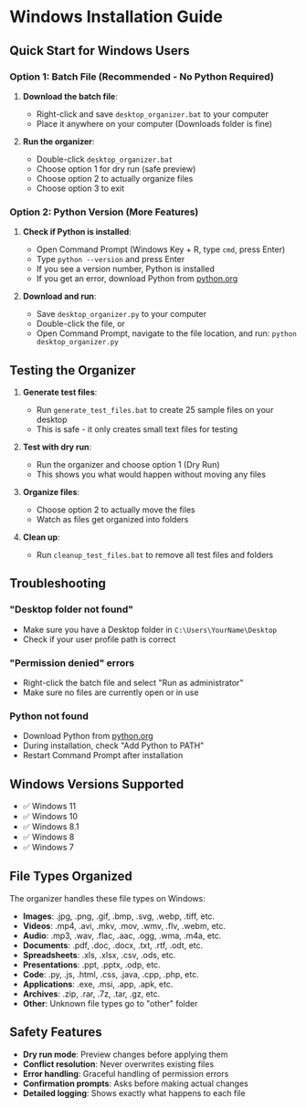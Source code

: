 # Windows Installation Guide

## Quick Start for Windows Users

### Option 1: Batch File (Recommended - No Python Required)

1. **Download the batch file**:
   - Right-click and save `desktop_organizer.bat` to your computer
   - Place it anywhere on your computer (Downloads folder is fine)

2. **Run the organizer**:
   - Double-click `desktop_organizer.bat`
   - Choose option 1 for dry run (safe preview)
   - Choose option 2 to actually organize files
   - Choose option 3 to exit

### Option 2: Python Version (More Features)

1. **Check if Python is installed**:
   - Open Command Prompt (Windows Key + R, type `cmd`, press Enter)
   - Type `python --version` and press Enter
   - If you see a version number, Python is installed
   - If you get an error, download Python from [python.org](https://www.python.org/downloads/)

2. **Download and run**:
   - Save `desktop_organizer.py` to your computer
   - Double-click the file, or
   - Open Command Prompt, navigate to the file location, and run: `python desktop_organizer.py`

## Testing the Organizer

1. **Generate test files**:
   - Run `generate_test_files.bat` to create 25 sample files on your desktop
   - This is safe - it only creates small text files for testing

2. **Test with dry run**:
   - Run the organizer and choose option 1 (Dry Run)
   - This shows you what would happen without moving any files

3. **Organize files**:
   - Choose option 2 to actually move the files
   - Watch as files get organized into folders

4. **Clean up**:
   - Run `cleanup_test_files.bat` to remove all test files and folders

## Troubleshooting

### "Desktop folder not found"
- Make sure you have a Desktop folder in `C:\Users\YourName\Desktop`
- Check if your user profile path is correct

### "Permission denied" errors
- Right-click the batch file and select "Run as administrator"
- Make sure no files are currently open or in use

### Python not found
- Download Python from [python.org](https://www.python.org/downloads/)
- During installation, check "Add Python to PATH"
- Restart Command Prompt after installation

## Windows Versions Supported

- ✅ Windows 11
- ✅ Windows 10  
- ✅ Windows 8.1
- ✅ Windows 8
- ✅ Windows 7

## File Types Organized

The organizer handles these file types on Windows:

- **Images**: .jpg, .png, .gif, .bmp, .svg, .webp, .tiff, etc.
- **Videos**: .mp4, .avi, .mkv, .mov, .wmv, .flv, .webm, etc.
- **Audio**: .mp3, .wav, .flac, .aac, .ogg, .wma, .m4a, etc.
- **Documents**: .pdf, .doc, .docx, .txt, .rtf, .odt, etc.
- **Spreadsheets**: .xls, .xlsx, .csv, .ods, etc.
- **Presentations**: .ppt, .pptx, .odp, etc.
- **Code**: .py, .js, .html, .css, .java, .cpp, .php, etc.
- **Applications**: .exe, .msi, .app, .apk, etc.
- **Archives**: .zip, .rar, .7z, .tar, .gz, etc.
- **Other**: Unknown file types go to "other" folder

## Safety Features

- **Dry run mode**: Preview changes before applying them
- **Conflict resolution**: Never overwrites existing files
- **Error handling**: Graceful handling of permission errors
- **Confirmation prompts**: Asks before making actual changes
- **Detailed logging**: Shows exactly what happens to each file
